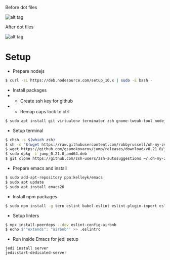 Before dot files


![alt tag](https://cloud.githubusercontent.com/assets/15171105/19050258/83ed92e2-89b6-11e6-8c8f-6c3ebd4991bf.jpg)


After dot files

![alt tag](https://cloud.githubusercontent.com/assets/15171105/19050494/8194e5ee-89b7-11e6-9d75-afd1652e3130.jpg)

# Setup
* Prepare nodejs
``` sh
$ curl -sL https://deb.nodesource.com/setup_10.x | sudo -E bash -
```
* Install packages
* * Create ssh key for github
* * Remap caps lock to ctrl
``` sh
$ sudo apt install git virtualenv terminator zsh gnome-tweak-tool nodejs python-pip
```
* Setup terminal
``` sh
$ chsh -s $(which zsh)
$ sh -c "$(wget https://raw.githubusercontent.com/robbyrussell/oh-my-zsh/master/tools/install.sh -O -)"
$ wget https://github.com/gsamokovarov/jump/releases/download/v0.21.0/jump_0.21.0_amd64.deb
$ sudo dpkg -i jump_0.21.0_amd64.deb
$ git clone https://github.com/zsh-users/zsh-autosuggestions ~/.oh-my-zsh/plugins/zsh-autosuggestions
```
* Prepare emacs and install
``` sh
$ sudo add-apt-repository ppa:kelleyk/emacs
$ sudo apt update
$ sudo apt install emacs26
```
* Install npm packages
``` sh
$ sudo npm install -g tern eslint babel-eslint eslint-plugin-import eslint-plugin-react eslint-plugin-jsx-a11y pure-prompt eslint-config-airbnb
```
* Setup linters
``` sh
$ npx install-peerdeps --dev eslint-config-airbnb
$ echo $'"extends": "airbnb"' >> .eslintrc
```
* Run inside Emacs for jedi setup
```
jedi install server
jedi:start-dedicated-server
```
